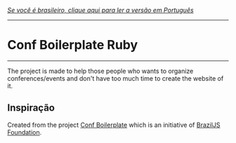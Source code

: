*[Se você é brasileiro, clique aqui para ler a versão em Português](https://github.com/maurogeorge/conf_boilerplate_ruby/blob/master/README-pt.md)*

---

# Conf Boilerplate Ruby

---

The project is made to help those people who wants to organize conferences/events and don't have too much time to create the website of it.

## Inspiração

Created from the project [Conf Boilerplate](https://github.com/braziljs/conf-boilerplate) which is an initiative of [BrazilJS Foundation](http://braziljs.org).